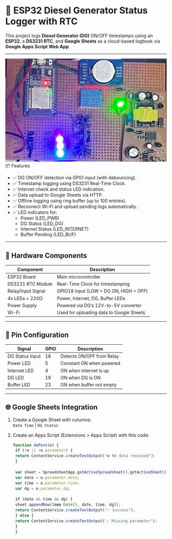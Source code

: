 # 🚜 ESP32 Diesel Generator Status Logger with RTC

This project logs **Diesel Generator (DG)** ON/OFF timestamps using an **ESP32**, a **DS3231 RTC**, and **Google Sheets** as a cloud-based logbook via **Google Apps Script Web App**.

---
<div align="center">
  <img alt="Demo" src="/image.png" />
</div

## 📦 Features

- ✅ DG ON/OFF detection via GPIO input (with debouncing).
- ✅ Timestamp logging using DS3231 Real-Time Clock.
- ✅ Internet check and status LED indication.
- ✅ Data upload to Google Sheets via HTTP.
- ✅ Offline logging using ring buffer (up to 100 entries).
- ✅ Reconnect Wi-Fi and upload pending logs automatically.
- ✅ LED indicators for:
  - Power (LED_PWR)
  - DG Status (LED_DG)
  - Internet Status (LED_INTERNET)
  - Buffer Pending (LED_BUF)

---

## 🔌 Hardware Components

| Component           | Description                              |
|--------------------|------------------------------------------|
| ESP32 Board        | Main microcontroller                     |
| DS3231 RTC Module  | Real-Time Clock for timestamping         |
| Relay/Input Signal | GPIO18 input (LOW = DG ON, HIGH = OFF)  |
| 4x LEDs + 220Ω     | Power, Internet, DG, Buffer LEDs         |
| Power Supply       | Powered via DG’s 12V-to-5V converter     |
| Wi-Fi              | Used for uploading data to Google Sheets |

---

## 📐 Pin Configuration

| Signal            | GPIO  | Description               |
|------------------|-------|---------------------------|
| DG Status Input  | 18    | Detects ON/OFF from Relay |
| Power LED        | 5     | Constant ON when powered  |
| Internet LED     | 4     | ON when internet is up    |
| DG LED           | 19    | ON when DG is ON          |
| Buffer LED       | 23    | ON when buffer not empty  |

---

## 🌐 Google Sheets Integration

1. Create a Google Sheet with columns:  
   `Date Time` | `DG Status`

3. Create an Apps Script (Extensions > Apps Script) with this code:

   ```javascript
   function doPost(e) {
    if (!e || !e.parameter) {
    return ContentService.createTextOutput("❌ No data received");
    }

    var sheet = SpreadsheetApp.getActiveSpreadsheet().getActiveSheet();
    var date = e.parameter.date;
    var time = e.parameter.time;
    var dg = e.parameter.dg;

    if (date && time && dg) {
    sheet.appendRow([new Date(), date, time, dg]);
    return ContentService.createTextOutput("✅ Success");
    } else {
    return ContentService.createTextOutput("⚠️ Missing parameter");
    }
    }


